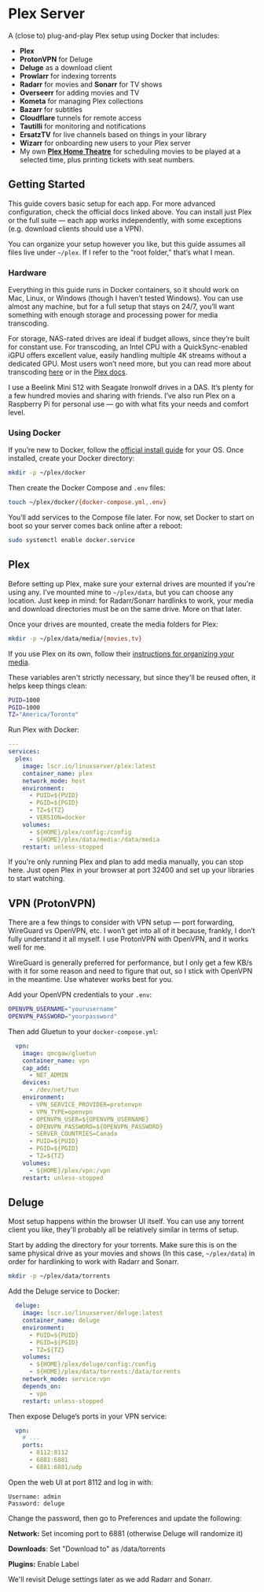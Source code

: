 # Plex Server

A (close to) plug-and-play Plex setup using Docker that includes:

- **Plex**
- **ProtonVPN** for Deluge
- **Deluge** as a download client
- **Prowlarr** for indexing torrents
- **Radarr** for movies and **Sonarr** for TV shows
- **Overseerr** for adding movies and TV
- **Kometa** for managing Plex collections
- **Bazarr** for subtitles
- **Cloudflare** tunnels for remote access
- **Tautilli** for monitoring and notifications
- **ErsatzTV** for live channels based on things in your library
- **Wizarr** for onboarding new users to your Plex server
- My own **[Plex Home Theatre](https://github.com/alexbmoreira/plex-home-theatre)** for scheduling movies to be played at a selected time, plus printing tickets with seat numbers.

## Getting Started

This guide covers basic setup for each app. For more advanced configuration, check the official docs linked above. You can install just Plex or the full suite — each app works independently, with some exceptions (e.g. download clients should use a VPN).

You can organize your setup however you like, but this guide assumes all files live under `~/plex`. If I refer to the “root folder,” that’s what I mean.

### Hardware

Everything in this guide runs in Docker containers, so it should work on Mac, Linux, or Windows (though I haven’t tested Windows). You can use almost any machine, but for a full setup that stays on 24/7, you’ll want something with enough storage and processing power for media transcoding.

For storage, NAS-rated drives are ideal if budget allows, since they’re built for constant use. For transcoding, an Intel CPU with a QuickSync-enabled iGPU offers excellent value, easily handling multiple 4K streams without a dedicated GPU. Most users won’t need more, but you can read more about transcoding [here](https://www.reddit.com/r/PleX/comments/11ih0gs/plex_hardware_transcoding_explained/) or in the [Plex docs](https://support.plex.tv/articles/200430303-streaming-overview/).

I use a Beelink Mini S12 with Seagate Ironwolf drives in a DAS. It’s plenty for a few hundred movies and sharing with friends. I’ve also run Plex on a Raspberry Pi for personal use — go with what fits your needs and comfort level.

### Using Docker

If you’re new to Docker, follow the [official install guide](https://docs.docker.com/engine/install/) for your OS. Once installed, create your Docker directory:

```bash
mkdir -p ~/plex/docker
```

Then create the Docker Compose and `.env` files:

```bash
touch ~/plex/docker/{docker-compose.yml,.env}
```

You’ll add services to the Compose file later. For now, set Docker to start on boot so your server comes back online after a reboot:

```bash
sudo systemctl enable docker.service
```

## Plex

Before setting up Plex, make sure your external drives are mounted if you're using any. I’ve mounted mine to `~/plex/data`, but you can choose any location. Just keep in mind: for Radarr/Sonarr hardlinks to work, your media and download directories must be on the same drive. More on that later.

Once your drives are mounted, create the media folders for Plex:

```bash
mkdir -p ~/plex/data/media/{movies,tv}
```

If you use Plex on its own, follow their [instructions for organizing your media](https://support.plex.tv/articles/naming-and-organizing-your-movie-media-files/).

These variables aren't strictly necessary, but since they'll be reused often, it helps keep things clean:

```bash
PUID=1000
PGID=1000
TZ="America/Toronto"
```

Run Plex with Docker:

```yaml
---
services:
  plex:
    image: lscr.io/linuxserver/plex:latest
    container_name: plex
    network_mode: host
    environment:
      - PUID=${PUID}
      - PGID=${PGID}
      - TZ=${TZ}
      - VERSION=docker
    volumes:
      - ${HOME}/plex/config:/config
      - ${HOME}/plex/data/media:/data/media
    restart: unless-stopped
```

If you're only running Plex and plan to add media manually, you can stop here. Just open Plex in your browser at port 32400 and set up your libraries to start watching.

## VPN (ProtonVPN)

There are a few things to consider with VPN setup — port forwarding, WireGuard vs OpenVPN, etc. I won’t get into all of it because, frankly, I don’t fully understand it all myself. I use ProtonVPN with OpenVPN, and it works well for me.

WireGuard is generally preferred for performance, but I only get a few KB/s with it for some reason and need to figure that out, so I stick with OpenVPN in the meantime. Use whatever works best for you.

Add your OpenVPN credentials to your `.env`:

```bash
OPENVPN_USERNAME="yourusername"
OPENVPN_PASSWORD="yourpassword"
```

Then add Gluetun to your `docker-compose.yml`:

```yaml
  vpn:
    image: qmcgaw/gluetun
    container_name: vpn
    cap_add:
      - NET_ADMIN
    devices:
      - /dev/net/tun
    environment:
      - VPN_SERVICE_PROVIDER=protonvpn
      - VPN_TYPE=openvpn
      - OPENVPN_USER=${OPENVPN_USERNAME}
      - OPENVPN_PASSWORD=${OPENVPN_PASSWORD}
      - SERVER_COUNTRIES=Canada
      - PUID=${PUID}
      - PGID=${PGID}
      - TZ=${TZ}
    volumes:
      - ${HOME}/plex/vpn:/vpn
    restart: unless-stopped
```

## Deluge

Most setup happens within the browser UI itself. You can use any torrent client you like, they'll probably all be relatively similar in terms of setup.

Start by adding the directory for your torrents. Make sure this is on the same physical drive as your movies and shows (In this case, `~/plex/data`) in order for hardlinking to work with Radarr and Sonarr.

```bash
mkdir -p ~/plex/data/torrents
```

Add the Deluge service to Docker:

```yaml
  deluge:
    image: lscr.io/linuxserver/deluge:latest
    container_name: deluge
    environment:
      - PUID=${PUID}
      - PGID=${PGID}
      - TZ=${TZ}
    volumes:
      - ${HOME}/plex/deluge/config:/config
      - ${HOME}/plex/data/torrents:/data/torrents
    network_mode: service:vpn
    depends_on:
      - vpn
    restart: unless-stopped
```

Then expose Deluge’s ports in your VPN service:

```yaml
  vpn:
    # ...
    ports:
      - 8112:8112
      - 6881:6881
      - 6881:6881/udp
```

Open the web UI at port 8112 and log in with:
```
Username: admin
Password: deluge
```

Change the password, then go to Preferences and update the following:

**Network:** Set incoming port to 6881 (otherwise Deluge will randomize it)

**Downloads**: Set "Download to" as /data/torrents

**Plugins:** Enable Label

We'll revisit Deluge settings later as we add Radarr and Sonarr.

